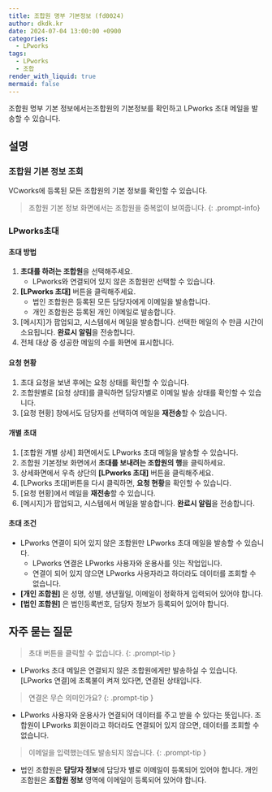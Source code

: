 ```yaml
---
title: 조합원 명부 기본정보 (fd0024)
author: dkdk.kr
date: 2024-07-04 13:00:00 +0900
categories:
  - LPworks
tags:
  - LPworks
  - 조합
render_with_liquid: true
mermaid: false
---
```

조합원 명부 기본 정보에서는조합원의 기본정보를 확인하고 LPworks 초대 메일을 발송할 수 있습니다. 

## 설명
### 조합원 기본 정보 조회
VCworks에 등록된 모든 조합원의 기본 정보를 확인할 수 있습니다. 

> 조합원 기본 정보 화면에서는 조합원을 중복없이 보여줍니다. 
{: .prompt-info}


### LPworks초대
#### 초대 방법
1. **초대를 하려는 조합원**을 선택해주세요.
	- LPworks와 연결되어 있지 않은 조합원만 선택할 수 있습니다. 
2. **[LPworks 초대]** 버튼을 클릭해주세요.
	- 법인 조합원은 등록된 모든 담당자에게 이메일을 발송합니다.
	- 개인 조합원은 등록된 개인 이메일로 발송합니다. 
3. [메시지]가 팝업되고, 시스템에서 메일을 발송합니다. 선택한 메일의 수 만큼 시간이 소요됩니다. **완료시 알림**을 전송합니다. 
4. 전체 대상 중 성공한 메일의 수를 화면에 표시합니다. 
#### 요청 현황
1. 초대 요청을 보낸 후에는 요청 상태를 확인할 수 있습니다.
2. 조합원별로 [요청 상태]를 클릭하면 담당자별로 이메일 발송 상태를 확인할 수 있습니다. 
3. [요청 현황] 창에서도 담당자를 선택하여 메일을 **재전송**할 수 있습니다. 

#### 개별 초대
1. [조합원 개별 상세] 화면에서도 LPworks 초대 메일을 발송할 수 있습니다. 
2. 조합원 기본정보 화면에서 **초대를 보내려는 조합원의 행**을 클릭하세요.
3. 상세화면에서 우측 상단의 **[LPworks 초대]** 버튼을 클릭해주세요. 
4. [LPworks 초대]버튼을 다시 클릭하면, **요청 현황**을 확인할 수 있습니다. 
5. [요청 현황]에서 메일을 **재전송**할 수 있습니다. 
6. [메시지]가 팝업되고, 시스템에서 메일을 발송합니다. **완료시 알림**을 전송합니다. 

#### 초대 조건
- LPworks 연결이 되어 있지 않은 조합원만 LPworks 초대 메일을 발송할 수 있습니다.
	- LPworks 연결은 LPworks 사용자와 운용사를 잇는 작업입니다.
	- 연결이 되어 있지 않으면 LPworks 사용자라고 하더라도 데이터를 조회할 수 없습니다.
- **[개인 조합원]** 은 성명, 성별, 생년월일, 이메일이 정확하게 입력되어 있어야 합니다.
- **[법인 조합원]** 은 법인등록번호, 담당자 정보가 등록되어 있어야 합니다. 


## 자주 묻는 질문

> 초대 버튼을 클릭할 수 없습니다.
{: .prompt-tip }
- LPworks 초대 메일은 연결되지 않은 조합원에게만 발송하실 수 있습니다. [LPworks 연결]에 초록불이 켜져 있다면, 연결된 상태입니다. 

> 연결은 무슨 의미인가요?
{: .prompt-tip }
- LPworks 사용자와 운용사가 연결되어 데이터를 주고 받을 수 있다는 뜻입니다. 조합원이 LPworks 회원이라고 하더라도 연결되어 있지 않으면, 데이터를 조회할 수 없습니다.

> 이메일을 입력했는데도 발송되지 않습니다. 
{: .prompt-tip }
- 법인 조합원은 **담당자 정보**에 담당자 별로 이메일이 등록되어 있어야 합니다. 개인 조합원은 **조합원 정보** 영역에 이메일이 등록되어 있어야 합니다. 